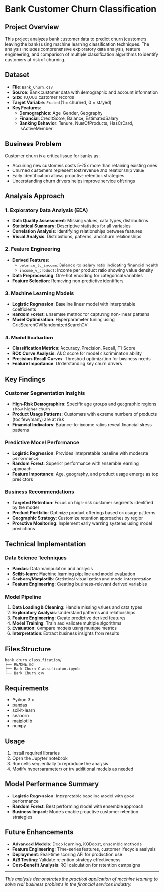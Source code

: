 # Bank Customer Churn Classification

## Project Overview
This project analyzes bank customer data to predict churn (customers leaving the bank) using machine learning classification techniques. The analysis includes comprehensive exploratory data analysis, feature engineering, and comparison of multiple classification algorithms to identify customers at risk of churning.

## Dataset
- **File**: `Bank_Churn.csv`
- **Source**: Bank customer data with demographic and account information
- **Size**: 10,000 customer records
- **Target Variable**: `Exited` (1 = churned, 0 = stayed)
- **Key Features**:
  - **Demographics**: Age, Gender, Geography
  - **Financial**: CreditScore, Balance, EstimatedSalary
  - **Banking Behavior**: Tenure, NumOfProducts, HasCrCard, IsActiveMember

## Business Problem
Customer churn is a critical issue for banks as:
- Acquiring new customers costs 5-25x more than retaining existing ones
- Churned customers represent lost revenue and relationship value
- Early identification allows proactive retention strategies
- Understanding churn drivers helps improve service offerings

## Analysis Approach

### 1. Exploratory Data Analysis (EDA)
- **Data Quality Assessment**: Missing values, data types, distributions
- **Statistical Summary**: Descriptive statistics for all variables
- **Correlation Analysis**: Identifying relationships between features
- **Visual Analysis**: Distributions, patterns, and churn relationships

### 2. Feature Engineering
- **Derived Features**: 
  - `balance_to_income`: Balance-to-salary ratio indicating financial health
  - `income_v_product`: Income per product ratio showing value density
- **Data Preprocessing**: One-hot encoding for categorical variables
- **Feature Selection**: Removing non-predictive identifiers

### 3. Machine Learning Models
- **Logistic Regression**: Baseline linear model with interpretable coefficients
- **Random Forest**: Ensemble method for capturing non-linear patterns
- **Model Optimization**: Hyperparameter tuning using GridSearchCV/RandomizedSearchCV

### 4. Model Evaluation
- **Classification Metrics**: Accuracy, Precision, Recall, F1-Score
- **ROC Curve Analysis**: AUC score for model discrimination ability
- **Precision-Recall Curves**: Threshold optimization for business needs
- **Feature Importance**: Understanding key churn drivers

## Key Findings

### Customer Segmentation Insights
- **High-Risk Demographics**: Specific age groups and geographic regions show higher churn
- **Product Usage Patterns**: Customers with extreme numbers of products (too few/many) are at risk
- **Financial Indicators**: Balance-to-income ratios reveal financial stress patterns

### Predictive Model Performance
- **Logistic Regression**: Provides interpretable baseline with moderate performance
- **Random Forest**: Superior performance with ensemble learning approach
- **Feature Importance**: Age, geography, and product usage emerge as top predictors

### Business Recommendations
- **Targeted Retention**: Focus on high-risk customer segments identified by the model
- **Product Portfolio**: Optimize product offerings based on usage patterns
- **Geographic Strategy**: Customize retention approaches by region
- **Proactive Monitoring**: Implement early warning systems using model predictions

## Technical Implementation

### Data Science Techniques
- **Pandas**: Data manipulation and analysis
- **Scikit-learn**: Machine learning pipeline and model evaluation
- **Seaborn/Matplotlib**: Statistical visualization and model interpretation
- **Feature Engineering**: Creating business-relevant derived variables

### Model Pipeline
1. **Data Loading & Cleaning**: Handle missing values and data types
2. **Exploratory Analysis**: Understand patterns and relationships
3. **Feature Engineering**: Create predictive derived features
4. **Model Training**: Train and validate multiple algorithms
5. **Evaluation**: Compare models using multiple metrics
6. **Interpretation**: Extract business insights from results

## Files Structure
```
bank churn classification/
├── README.md
├── Bank Churn Classificaton.ipynb
└── Bank_Churn.csv
```

## Requirements
- Python 3.x
- pandas
- scikit-learn
- seaborn
- matplotlib
- numpy

## Usage
1. Install required libraries
2. Open the Jupyter notebook
3. Run cells sequentially to reproduce the analysis
4. Modify hyperparameters or try additional models as needed

## Model Performance Summary
- **Logistic Regression**: Interpretable baseline model with good performance
- **Random Forest**: Best performing model with ensemble approach
- **Business Impact**: Models enable proactive customer retention strategies

## Future Enhancements
- **Advanced Models**: Deep learning, XGBoost, ensemble methods
- **Feature Engineering**: Time-series features, customer lifecycle analysis
- **Deployment**: Real-time scoring API for production use
- **A/B Testing**: Validate retention strategy effectiveness
- **Cost-Benefit Analysis**: ROI calculation for retention campaigns

---
*This analysis demonstrates the practical application of machine learning to solve real business problems in the financial services industry.*